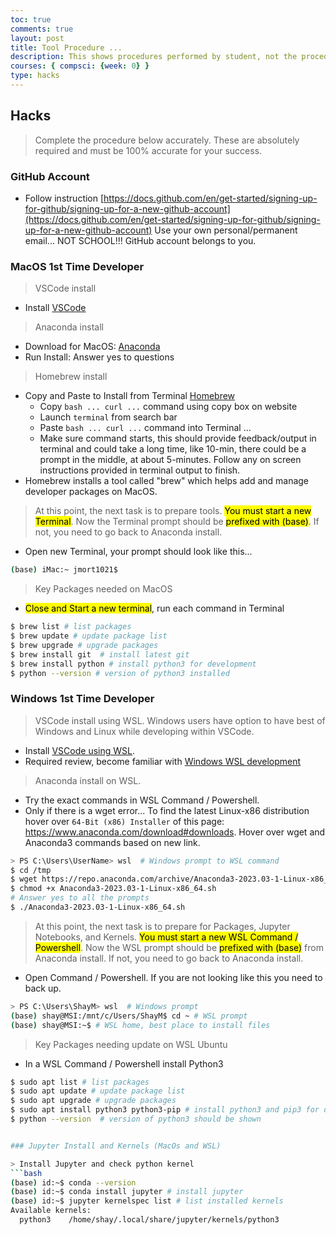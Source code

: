 ```yaml
---
toc: true
comments: true
layout: post
title: Tool Procedure ...
description: This shows procedures performed by student, not the procedures for the entire class.  Modified or prunned for specific machine.
courses: { compsci: {week: 0} }
type: hacks
---
```


## Hacks
> Complete the procedure below accurately.  These are absolutely required and must be 100% accurate for your success.

### GitHub Account
- Follow instruction [https://docs.github.com/en/get-started/signing-up-for-github/signing-up-for-a-new-github-account](https://docs.github.com/en/get-started/signing-up-for-github/signing-up-for-a-new-github-account)  Use your own personal/permanent email... NOT SCHOOL!!! GitHub account belongs to you.

### MacOS 1st Time Developer
> VSCode install
- Install [VSCode](https://code.visualstudio.com/docs/setup/mac)

> Anaconda install
- Download for MacOS: [Anaconda](https://www.anaconda.com/products/distribution)
- Run Install: Answer yes to questions

> Homebrew install
- Copy and Paste to Install from Terminal [Homebrew](https://brew.sh)
    - Copy ```bash ... curl ...```  command using copy box on website
    - Launch ```terminal``` from search bar
    - Paste ```bash ... curl ...``` command into Terminal ... 
    - Make sure command starts, this should provide feedback/output in terminal and could take a long time, like 10-min, there could be a  prompt in the middle, at about 5-minutes.  Follow any on screen instructions provided in terminal output to finish.
- Homebrew installs a tool called "brew" which helps add and manage developer packages on MacOS.

> At this point, the next task is to prepare tools.  <mark>You must start a new Terminal</mark>.  Now the Terminal prompt should be <mark>prefixed with (base)</mark>.  If not, you need to go back to Anaconda install.
- Open new Terminal, your prompt should look like this...
```bash
(base) iMac:~ jmort1021$
```

> Key Packages needed on MacOS
- <mark>Close and Start a new terminal</mark>, run each command in Terminal
```bash
$ brew list # list packages
$ brew update # update package list
$ brew upgrade # upgrade packages
$ brew install git  # install latest git
$ brew install python # install python3 for development
$ python --version # version of python3 installed
```
### Windows 1st Time Developer
> VSCode install using WSL. Windows users have option to have best of Windows and Linux while developing within VSCode.
- Install [VSCode using WSL]({{site.baseurl}}/techtalk/vscode-wsl).
- Required review, become familiar with [Windows WSL development](https://code.visualstudio.com/docs/remote/wsl-tutorial)

> Anaconda install on WSL.
- Try the exact commands in WSL Command / Powershell.  
- Only if there is a wget error... To find the latest Linux-x86 distribution hover over ```64-Bit (x86) Installer``` of this page: https://www.anaconda.com/download#downloads.  Hover over  wget and Anaconda3 commands based on new link.
```bash
> PS C:\Users\UserName> wsl  # Windows prompt to WSL command
$ cd /tmp
$ wget https://repo.anaconda.com/archive/Anaconda3-2023.03-1-Linux-x86_64.sh
$ chmod +x Anaconda3-2023.03-1-Linux-x86_64.sh
# Answer yes to all the prompts
$ ./Anaconda3-2023.03-1-Linux-x86_64.sh
```

> At this point, the next task is to prepare for Packages, Jupyter Notebooks, and Kernels.  <mark>You must start a new WSL Command / Powershell</mark>.  Now the WSL prompt should be <mark>prefixed with (base)</mark> from Anaconda install.  If not, you need to go back to Anaconda install.
- Open Command / Powershell.  If you are not looking like this you need to back up.
```bash
> PS C:\Users\ShayM> wsl  # Windows prompt
(base) shay@MSI:/mnt/c/Users/ShayM$ cd ~ # WSL prompt
(base) shay@MSI:~$ # WSL home, best place to install files
```

> Key Packages needing update on WSL Ubuntu
- In a WSL Command / Powershell install Python3
```bash
$ sudo apt list # list packages
$ sudo apt update # update package list
$ sudo apt upgrade # upgrade packages
$ sudo apt install python3 python3-pip # install python3 and pip3 for development
$ python --version  # version of python3 should be shown


### Jupyter Install and Kernels (MacOs and WSL)

> Install Jupyter and check python kernel 
```bash
(base) id:~$ conda --version 
(base) id:~$ conda install jupyter # install jupyter
(base) id:~$ jupyter kernelspec list # list installed kernels
Available kernels:
  python3    /home/shay/.local/share/jupyter/kernels/python3
```
